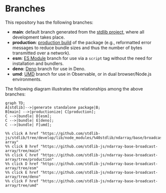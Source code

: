 <!--

@license Apache-2.0

Copyright (c) 2022 The Stdlib Authors.

Licensed under the Apache License, Version 2.0 (the "License");
you may not use this file except in compliance with the License.
You may obtain a copy of the License at

    http://www.apache.org/licenses/LICENSE-2.0

Unless required by applicable law or agreed to in writing, software
distributed under the License is distributed on an "AS IS" BASIS,
WITHOUT WARRANTIES OR CONDITIONS OF ANY KIND, either express or implied.
See the License for the specific language governing permissions and
limitations under the License.

-->

# Branches

This repository has the following branches:

-   **main**: default branch generated from the [stdlib project][stdlib-url], where all development takes place.
-   **production**: [production build][production-url] of the package (e.g., reformatted error messages to reduce bundle sizes and thus the number of bytes transmitted over a network).
-   **esm**: [ES Module][esm-url] branch for use via a `script` tag without the need for installation and bundlers.
-   **deno**: [Deno][deno-url] branch for use in Deno.
-   **umd**: [UMD][umd-url] branch for use in Observable, or in dual browser/Node.js environments.

The following diagram illustrates the relationships among the above branches:

```mermaid
graph TD;
A[stdlib]-->|generate standalone package|B;
B[main] -->|productionize| C[production];
C -->|bundle| D[esm];
C -->|bundle| E[deno];
C -->|bundle| F[umd];

%% click A href "https://github.com/stdlib-js/stdlib/tree/develop/lib/node_modules/%40stdlib/ndarray/base/broadcast-array"
%% click B href "https://github.com/stdlib-js/ndarray-base-broadcast-array/tree/main"
%% click C href "https://github.com/stdlib-js/ndarray-base-broadcast-array/tree/production"
%% click D href "https://github.com/stdlib-js/ndarray-base-broadcast-array/tree/esm"
%% click E href "https://github.com/stdlib-js/ndarray-base-broadcast-array/tree/deno"
%% click F href "https://github.com/stdlib-js/ndarray-base-broadcast-array/tree/umd"
```

[stdlib-url]: https://github.com/stdlib-js/stdlib/tree/develop/lib/node_modules/%40stdlib/ndarray/base/broadcast-array
[production-url]: https://github.com/stdlib-js/ndarray-base-broadcast-array/tree/production
[deno-url]: https://github.com/stdlib-js/ndarray-base-broadcast-array/tree/deno
[umd-url]: https://github.com/stdlib-js/ndarray-base-broadcast-array/tree/umd
[esm-url]: https://github.com/stdlib-js/ndarray-base-broadcast-array/tree/esm